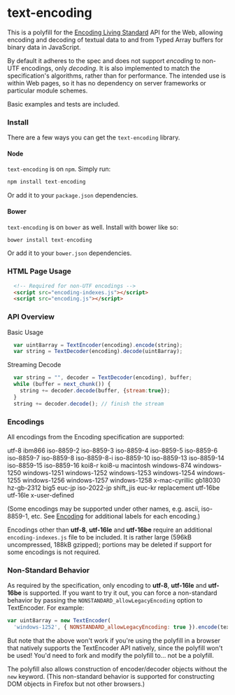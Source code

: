 text-encoding
==============

This is a polyfill for the [Encoding Living Standard](http://encoding.spec.whatwg.org/)
API for the Web, allowing encoding and decoding of textual data to and from Typed Array
buffers for binary data in JavaScript.

By default it adheres to the spec and does not support *encoding* to non-UTF encodings,
only *decoding*. It is also implemented to match the specification's algorithms, rather
than for performance. The intended use is within Web pages, so it has no dependency
on server frameworks or particular module schemes.

Basic examples and tests are included.

### Install ###

There are a few ways you can get the `text-encoding` library.

#### Node ####

`text-encoding` is on `npm`. Simply run:

```js
npm install text-encoding
```

Or add it to your `package.json` dependencies.

#### Bower ####

`text-encoding` is on `bower` as well. Install with bower like so:

```js
bower install text-encoding
```

Or add it to your `bower.json` dependencies.

### HTML Page Usage ###

```html
  <!-- Required for non-UTF encodings -->
  <script src="encoding-indexes.js"></script>
  <script src="encoding.js"></script>
```

### API Overview ###

Basic Usage

```js
  var uint8array = TextEncoder(encoding).encode(string);
  var string = TextDecoder(encoding).decode(uint8array);
```

Streaming Decode

```js
  var string = "", decoder = TextDecoder(encoding), buffer;
  while (buffer = next_chunk()) { 
    string += decoder.decode(buffer, {stream:true});
  }
  string += decoder.decode(); // finish the stream
```

### Encodings ###

All encodings from the Encoding specification are supported:

utf-8 ibm866 iso-8859-2 iso-8859-3 iso-8859-4 iso-8859-5 iso-8859-6 iso-8859-7 iso-8859-8 iso-8859-8-i iso-8859-10 iso-8859-13 iso-8859-14 iso-8859-15 iso-8859-16 koi8-r koi8-u macintosh windows-874 windows-1250 windows-1251 windows-1252 windows-1253 windows-1254 windows-1255 windows-1256 windows-1257 windows-1258 x-mac-cyrillic gb18030 hz-gb-2312 big5 euc-jp iso-2022-jp shift_jis euc-kr replacement utf-16be utf-16le x-user-defined

(Some encodings may be supported under other names, e.g. ascii, iso-8859-1, etc.
See [Encoding](http://encoding.spec.whatwg.org/) for additional labels for each encoding.)

Encodings other than **utf-8**, **utf-16le** and **utf-16be** require an additional 
`encoding-indexes.js` file to be included. It is rather large 
(596kB uncompressed, 188kB gzipped); portions may be deleted if 
support for some encodings is not required.

### Non-Standard Behavior ###

As required by the specification, only encoding to **utf-8**,
**utf-16le** and **utf-16be** is supported. If you want to try it out, you can
force a non-standard behavior by passing the `NONSTANDARD_allowLegacyEncoding`
option to TextEncoder. For example:

```js
var uint8array = new TextEncoder(
  'windows-1252', { NONSTANDARD_allowLegacyEncoding: true }).encode(text);
```

But note that the above won't work if you're using the polyfill in a browser that
natively supports the TextEncoder API natively, since the polyfill won't be used!
You'd need to fork and modify the polyfill to... not be a polyfill.

The polyfill also allows construction of encoder/decoder objects without the
`new` keyword. (This non-standard behavior is supported for constructing DOM
objects in Firefox but not other browsers.)
